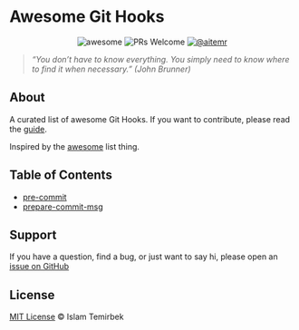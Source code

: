 # Awesome Git Hooks  

<p align="center">
    <img alt="awesome" src="https://cdn.rawgit.com/sindresorhus/awesome/d7305f38d29fed78fa85652e3a63e154dd8e8829/media/badge.svg" />
    <img alt="PRs Welcome" src="https://img.shields.io/badge/PRs-welcome-brightgreen.svg" />
    <a href="https://t.me/aitemr"><img alt="@aitemr" src="https://img.shields.io/badge/contact-%40aitemr-brightgreen.svg" /></a>
</p>

> _“You don’t have to know everything. You simply need to know where to find it when necessary.” (John Brunner)_

## About

A curated list of awesome Git Hooks. If you want to contribute, please read the [guide](https://github.com/aitemr/awesome-git-hooks/blob/master/.github/CONTRIBUTING.md).


Inspired by the [awesome](https://github.com/sindresorhus/awesome) list thing.

## Table of Contents

- [pre-commit]()
- [prepare-commit-msg]()

## Support

If you have a question, find a bug, or just want to say hi, please open an [issue on GitHub](https://github.com/aitemr/design-patterns/issues/new) 

## License

[MIT License](./LICENSE) © Islam Temirbek